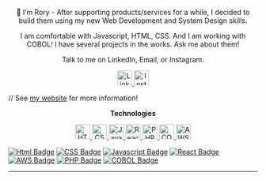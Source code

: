 

<p align="center">
👋 I’m Rory - After supporting products/services for a while, I decided to build them using my new Web Development and System Design skills.
</p>

<p align="center">
  I am comfortable with Javascript, HTML, CSS. And I am working with COBOL! I have several projects in the works. Ask me about them! 
</p>

<p align="center">
  Talk to me on LinkedIn, Email, or Instagram.
</p>

<!---
roryparker/roryparker is a ✨ special ✨ repository because its `README.md` (this file) appears on your GitHub profile.
You can click the Preview link to take a look at your changes.
--->

<p align="center">
  <a target = "_blank" href="https://www.linkedin.com/in/roryp/">
    <img src = "https://img.icons8.com/nolan/64/linkedin.png" width="30px;" alt="LinkedIn" />
  </a>
  <a target = "_blank" href="https://www.instagram.com/rorysethparker/">
    <img src = "https://img.icons8.com/nolan/64/instagram-new.png" width="30px;" alt="Instagram" />
  </a>
</p>

// See [my website](xxxxxxxxxxxxxxxx) for more information!

<p align="center">
  <strong> Technologies </strong>
</p>

<p align="center">
  <a target = "_blank" href="https://www.linkedin.com/in/roryp/">
    <img src = "https://img.icons8.com/color/48/000000/html-5.png" width="30px;" alt="HTML5" />
  </a>
  <a target = "_blank" href="https://www.instagram.com/rorysethparker/">
    <img src = "https://img.icons8.com/color/48/000000/css3.png" width="30px;" alt="CSS3" />
  </a>
    <a target = "_blank" href="https://www.instagram.com/rorysethparker/">
    <img src = "https://img.icons8.com/color/48/000000/javascript--v1.png" width="30px;" alt="Javascript" />
  </a>
    <a target = "_blank" href="https://www.instagram.com/rorysethparker/">
    <img src = "https://img.icons8.com/officel/16/000000/react.png" width="30px;" alt="React" />
  </a>
    <a target = "_blank" href="https://www.instagram.com/rorysethparker/">
    <img src = "https://img.icons8.com/dusk/64/000000/php-logo.png" width="30px;" alt="PHP" />
  </a>
    <a target = "_blank" href="https://www.instagram.com/rorysethparker/">
    <img src = "https://img.icons8.com/external-icongeek26-outline-colour-icongeek26/64/000000/external-triceratops-animal-head-icongeek26-outline-colour-icongeek26.png"
      width="30px;" alt="COBOL" />
  </a>
    <a target = "_blank" href="https://www.instagram.com/rorysethparker/">
    <img src = "https://img.icons8.com/color/48/000000/amazon-web-services.png" width="30px;" alt="AWS" />
  </a>
</p>


[![Html Badge](https://img.shields.io/static/v1?label=|&message=HTML5&color=orange&style=plastic&logo=html5)](#) [![CSS Badge](https://img.shields.io/static/v1?label=|&message=CSS3&color=blue&style=plastic&logo=css3)](#) [![Javascript Badge](https://img.shields.io/static/v1?label=|&message=JAVASCRIPT&color=yellow&style=plastic&logo=javascript)](#) [![React Badge](https://img.shields.io/static/v1?label=|&message=REACT.JS&color=lightblue&style=plastic&logo=react)](#) [![AWS Badge](https://img.shields.io/static/v1?label=|&message=AWS&color=cdd148&style=plastic&logo=amazon)](#) [![PHP Badge](https://img.shields.io/static/v1?label=|&message=PHP&color=70a1ff&style=plastic&logo=php)](#) [![COBOL Badge](https://img.shields.io/static/v1?label=|&message=COBOL&color=cdd148&style=plastic&logo=cobol)](#)


---
